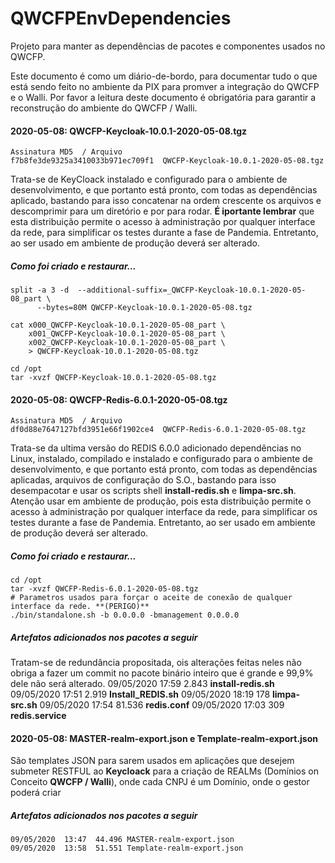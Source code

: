 # QWCFPEnvDependencies
Projeto para manter as dependências de pacotes e componentes usados no QWCFP.

Este documento é como um diário-de-bordo, para documentar tudo o que está sendo feito no ambiente da PIX para promver a integração do QWCFP e o Walli. Por favor a leitura deste documento é obrigatória para garantir a reconstrução do ambiente do QWCFP / Walli.

#### 2020-05-08: QWCFP-Keycloak-10.0.1-2020-05-08.tgz
	Assinatura MD5	/ Arquivo
	f7b8fe3de9325a3410033b971ec709f1  QWCFP-Keycloak-10.0.1-2020-05-08.tgz

Trata-se de KeyCloack instalado e configurado para o ambiente de desenvolvimento, e que portanto está pronto, com todas as dependências aplicado, bastando para isso concatenar na ordem crescente os arquivos e descomprimir para um diretório e por para rodar. **É iportante lembrar** que esta distribuição permite o acesso à administração por qualquer interface da rede, para simplificar os testes durante a fase de Pandemia. Entretanto, ao ser usado em ambiente de produção deverá ser alterado.
##### Como foi criado e restaurar...
	split -a 3 -d  --additional-suffix=_QWCFP-Keycloak-10.0.1-2020-05-08_part \
	      --bytes=80M QWCFP-Keycloak-10.0.1-2020-05-08.tgz
	 
	cat x000_QWCFP-Keycloak-10.0.1-2020-05-08_part \
	    x001_QWCFP-Keycloak-10.0.1-2020-05-08_part \
		x002_QWCFP-Keycloak-10.0.1-2020-05-08_part \
	    > QWCFP-Keycloak-10.0.1-2020-05-08.tgz 
		 
	cd /opt 
	tar -xvzf QWCFP-Keycloak-10.0.1-2020-05-08.tgz	 
		 
#### 2020-05-08: QWCFP-Redis-6.0.1-2020-05-08.tgz
	Assinatura MD5	/ Arquivo
	df0d88e7647127bfd3951e66f1902ce4  QWCFP-Redis-6.0.1-2020-05-08.tgz

Trata-se da ultima versão do REDIS 6.0.0 adicionado dependências no Linux, instalado, compilado e instalado e configurado para o ambiente de desenvolvimento, e que portanto está pronto, com todas as dependências aplicadas, arquivos de configuração do S.O., bastando para isso desempacotar e usar os scripts shell **install-redis.sh** e **limpa-src.sh**. Atenção usar em ambiente de produção, pois esta distribuição permite o acesso à administração por qualquer interface da rede, para simplificar os testes durante a fase de Pandemia. Entretanto, ao ser usado em ambiente de produção deverá ser alterado.

##### Como foi criado e restaurar...
	cd /opt 
	tar -xvzf QWCFP-Redis-6.0.1-2020-05-08.tgz
	# Parametros usados para forçar o aceite de conexão de qualquer interface da rede. **(PERIGO)**
	./bin/standalone.sh -b 0.0.0.0 -bmanagement 0.0.0.0

##### Artefatos adicionados nos pacotes a seguir
Tratam-se de redundância propositada, ois alterações feitas neles não obriga a fazer um commit no pacote binário inteiro que é grande e 99,9% dele não será alterado.
	09/05/2020  17:59  2.843 **install-redis.sh**
	09/05/2020  17:51  2.919 **Install_REDIS.sh**
	09/05/2020  18:19    178 **limpa-src.sh**
	09/05/2020  17:54 81.536 **redis.conf**
	09/05/2020  17:03    309 **redis.service**

#### 2020-05-08: MASTER-realm-export.json e Template-realm-export.json
São templates JSON para sarem usados em aplicações que desejem submeter RESTFUL ao **Keycloack** para a criação de REALMs (Domínios on Conceito **QWCFP / Walli**), onde cada CNPJ é um Domínio, onde o gestor poderá criar

##### Artefatos adicionados nos pacotes a seguir
	09/05/2020  13:47  44.496 MASTER-realm-export.json
	09/05/2020  13:58  51.551 Template-realm-export.json

